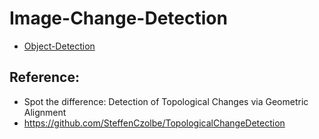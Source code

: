 # Image-Change-Detection

- [Object-Detection](https://jingwora.github.io/contents/articles/Object-Detection.html)

## Reference:
- Spot the difference: Detection of Topological Changes via Geometric Alignment
- https://github.com/SteffenCzolbe/TopologicalChangeDetection
